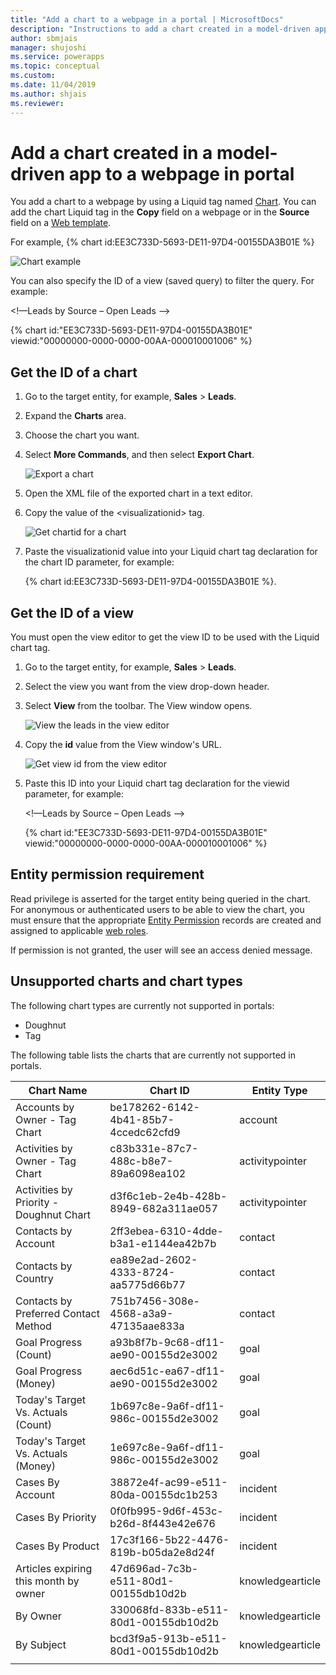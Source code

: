 ```yaml
---
title: "Add a chart to a webpage in a portal | MicrosoftDocs"
description: "Instructions to add a chart created in a model-driven app to a webpage in the portal."
author: sbmjais
manager: shujoshi
ms.service: powerapps
ms.topic: conceptual
ms.custom: 
ms.date: 11/04/2019
ms.author: shjais
ms.reviewer:
---
```


# Add a chart created in a model-driven app to a webpage in portal

You add a chart to a webpage by using a Liquid tag named [Chart](../liquid/portals-entity-tags.md#chart). You can add the chart Liquid tag in the **Copy** field on a webpage or in the **Source** field on a [Web template](../liquid/store-content-web-templates.md).
 
For example, {% chart id:EE3C733D-5693-DE11-97D4-00155DA3B01E %}

![Chart example](../media/dynamics365-chart-example.png "Chart example")

You can also specify the ID of a view (saved query) to filter the query. For example:

<!—Leads by Source – Open Leads -->

{% chart id:"EE3C733D-5693-DE11-97D4-00155DA3B01E" viewid:"00000000-0000-0000-00AA-000010001006" %}

## Get the ID of a chart

1.	Go to the target entity, for example, **Sales** > **Leads**.
2.	Expand the **Charts** area.
3.	Choose the chart you want.
4.	Select **More Commands**, and then select **Export Chart**.

    ![Export a chart](../media/export-dynamics365-chart.png "Export a chart")

5. Open the XML file of the exported chart in a text editor.
6. Copy the value of the \<visualizationid\> tag.

    ![Get chartid for a chart](../media/dynamics365-chart-chartid.png "Get the chart ID for a chart")

7. Paste the visualizationid value into your Liquid chart tag declaration for the chart ID parameter, for example:

    {% chart id:EE3C733D-5693-DE11-97D4-00155DA3B01E %}.

## Get the ID of a view

You must open the view editor to get the view ID to be used with the Liquid chart tag.
 
1.	Go to the target entity, for example, **Sales** > **Leads**.
2.	Select the view you want from the view drop-down header.
3.	Select **View** from the toolbar. The View window opens.

    ![View the leads in the view editor](../media/dynamics365-chart-view.png "View the leads in the view editor")

4. Copy the **id** value from the View window's URL.

    ![Get view id from the view editor](../media/dynamics365-chart-viewid.png "Get the view ID from the view editor")

5. Paste this ID into your Liquid chart tag declaration for the viewid parameter, for example:

    <!—Leads by Source – Open Leads -->

    {% chart id:"EE3C733D-5693-DE11-97D4-00155DA3B01E" viewid:"00000000-0000-0000-00AA-000010001006" %}

## Entity permission requirement

Read privilege is asserted for the target entity being queried in the chart. For anonymous or authenticated users to be able to view the chart, you must ensure that the appropriate [Entity Permission](assign-entity-permissions.md) records are created and assigned to applicable [web roles](create-web-roles.md). 
 
If permission is not granted, the user will see an access denied message.

## Unsupported charts and chart types

The following chart types are currently not supported in portals:
- Doughnut
- Tag

The following table lists the charts that are currently not supported in portals.

| Chart Name                              | Chart ID                             | Entity Type      |
|-----------------------------------------|--------------------------------------|------------------|
| Accounts by Owner - Tag Chart           | be178262-6142-4b41-85b7-4ccedc62cfd9 | account          |
| Activities by Owner - Tag Chart         | c83b331e-87c7-488c-b8e7-89a6098ea102 | activitypointer  |
| Activities by Priority - Doughnut Chart | d3f6c1eb-2e4b-428b-8949-682a311ae057 | activitypointer  |
| Contacts by Account                     | 2ff3ebea-6310-4dde-b3a1-e1144ea42b7b | contact          |
| Contacts by Country                     | ea89e2ad-2602-4333-8724-aa5775d66b77 | contact          |
| Contacts by Preferred Contact Method    | 751b7456-308e-4568-a3a9-47135aae833a | contact          |
| Goal Progress (Count)                   | a93b8f7b-9c68-df11-ae90-00155d2e3002 | goal             |
| Goal Progress (Money)                   | aec6d51c-ea67-df11-ae90-00155d2e3002 | goal             |
| Today's Target Vs. Actuals (Count)      | 1b697c8e-9a6f-df11-986c-00155d2e3002 | goal             |
| Today's Target Vs. Actuals (Money)      | 1e697c8e-9a6f-df11-986c-00155d2e3002 | goal             |
| Cases By Account                        | 38872e4f-ac99-e511-80da-00155dc1b253 | incident         |
| Cases By Priority                       | 0f0fb995-9d6f-453c-b26d-8f443e42e676 | incident         |
| Cases By Product                        | 17c3f166-5b22-4476-819b-b05da2e8d24f | incident         |
| Articles expiring this month by owner   | 47d696ad-7c3b-e511-80d1-00155db10d2b | knowledgearticle |
| By Owner                                | 330068fd-833b-e511-80d1-00155db10d2b | knowledgearticle |
| By Subject                              | bcd3f9a5-913b-e511-80d1-00155db10d2b | knowledgearticle | 
| | |
